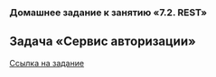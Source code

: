 ### Домашнее задание к занятию «7.2. REST»

## Задача «Сервис авторизации»

[Ссылка на задание](https://github.com/netology-code/jd-homeworks/blob/master/spring_boot_rest/task1/README.md)